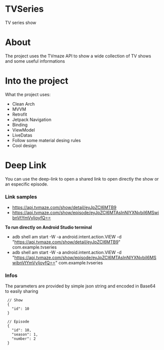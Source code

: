 # TVSeries
 TV series show

# About
 The project uses the TVmaze API to show a wide collection of TV shows and some useful informations
 
# Into the project
 What the project uses:

* Clean Arch
* MVVM
* Retrofit
* Jetpack Navigation
* Binding
* ViewModel
* LiveDatas
* Follow some material desing rules
* Cool design

# Deep Link
 You can use the deep-link to open a shared link to open directly the show or an especific episode.
 
### Link samples
* https://api.tvmaze.com/show/detail/eyJpZCI6MTB9
* https://api.tvmaze.com/show/episode/eyJpZCI6MTAsInNlYXNvbiI6MSwibnVtYmVyIjoyfQ==

**To run directly on Android Studio terminal**
* adb shell am start -W -a android.intent.action.VIEW -d "https://api.tvmaze.com/show/detail/eyJpZCI6MTB9" com.example.tvseries
* adb shell am start -W -a android.intent.action.VIEW -d "https://api.tvmaze.com/show/episode/eyJpZCI6MTAsInNlYXNvbiI6MSwibnVtYmVyIjoyfQ==" com.example.tvseries

### Infos

 The parameters are provided by simple json string and encoded in Base64 to easily sharing
 
```
 // Show
 {
   "id": 10
 }
 
 // Episode
 {
   "id": 10,
   "season": 1,
   "number": 2
 }
 
```
